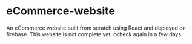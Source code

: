 # eCommerce-website
An eCommerce website built from scratch using React and deployed on firebase. This website is not complete yet, ccheck again in a few days.
